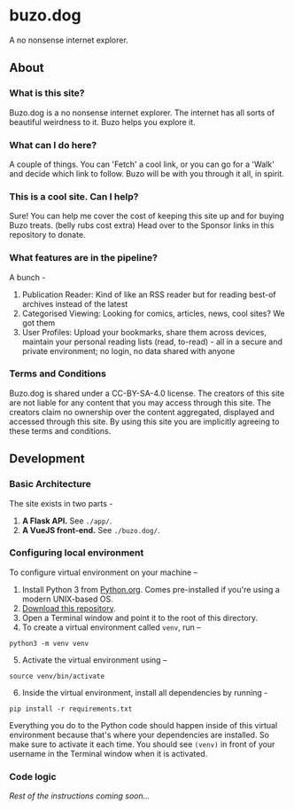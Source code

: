 # buzo.dog
A no nonsense internet explorer.

## About
### What is this site?
Buzo.dog is a no nonsense internet explorer. The internet has all sorts of beautiful weirdness to it. Buzo helps you explore it.

### What can I do here?
A couple of things. You can 'Fetch' a cool link, or you can go for a 'Walk' and decide which link to follow. Buzo will be with you through it all, in spirit.

### This is a cool site. Can I help?
Sure! You can help me cover the cost of keeping this site up and for buying Buzo treats. (belly rubs cost extra) Head over to the Sponsor links in this repository to donate.

### What features are in the pipeline?
A bunch -
1. Publication Reader: Kind of like an RSS reader but for reading best-of archives instead of the latest
2. Categorised Viewing: Looking for comics, articles, news, cool sites? We got them
3. User Profiles: Upload your bookmarks, share them across devices, maintain your personal reading lists (read, to-read) - all in a secure and private environment; no login, no data shared with anyone

### Terms and Conditions
Buzo.dog is shared under a CC-BY-SA-4.0 license. The creators of this site are not liable for any content that you may access through this site. The creators claim no ownership over the content aggregated, displayed and accessed through this site. By using this site you are implicitly agreeing to these terms and conditions.

## Development
### Basic Architecture
The site exists in two parts -
1. **A Flask API.** See `./app/`.
2. **A VueJS front-end.** See `./buzo.dog/`.

### Configuring local environment
To configure virtual environment on your machine –

1. Install Python 3 from [Python.org](https://www.python.org/downloads/). Comes pre-installed if you're using a modern UNIX-based OS.
2. [Download this repository](https://github.com/gsidhu/buzo.dog/archive/master.zip).
3. Open a Terminal window and point it to the root of this directory.
4. To create a virtual environment called `venv`, run –
```
python3 -m venv venv
```
5. Activate the virtual environment using –
```
source venv/bin/activate
```
6. Inside the virtual environment, install all dependencies by running -
```
pip install -r requirements.txt
```

Everything you do to the Python code should happen inside of this virtual environment because that's where your dependencies are installed. So make sure to activate it each time. You should see `(venv)` in front of your username in the Terminal window when it is activated.

### Code logic
*Rest of the instructions coming soon...*